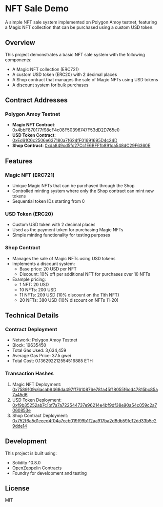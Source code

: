 # NFT Sale Demo

A simple NFT sale system implemented on Polygon Amoy testnet, featuring a Magic NFT collection that can be purchased using a custom USD token.

## Overview

This project demonstrates a basic NFT sale system with the following components:
- A Magic NFT collection (ERC721)
- A custom USD token (ERC20) with 2 decimal places
- A Shop contract that manages the sale of Magic NFTs using USD tokens
- A discount system for bulk purchases

## Contract Addresses

### Polygon Amoy Testnet

- **Magic NFT Contract**: [0x4bbF870177f98cF4c08F50396747F53dD2D765e0](https://amoy.polygonscan.com/address/0x4bbF870177f98cF4c08F50396747F53dD2D765e0)
- **USD Token Contract**: [0xEd61C6c2506e637180a7f624fF01691695D4c24D](https://amoy.polygonscan.com/address/0xEd61C6c2506e637180a7f624fF01691695D4c24D)
- **Shop Contract**: [0xda849cd5fc27Cc1E6BFF1b891ca548dC29F6360E](https://amoy.polygonscan.com/address/0xda849cd5fc27Cc1E6BFF1b891ca548dC29F6360E)

## Features

### Magic NFT (ERC721)
- Unique Magic NFTs that can be purchased through the Shop
- Controlled minting system where only the Shop contract can mint new tokens
- Sequential token IDs starting from 0

### USD Token (ERC20)
- Custom USD token with 2 decimal places
- Used as the payment token for purchasing Magic NFTs
- Simple minting functionality for testing purposes

### Shop Contract
- Manages the sale of Magic NFTs using USD tokens
- Implements a discount system:
  - Base price: 20 USD per NFT
  - Discount: 10% off per additional NFT for purchases over 10 NFTs
- Example pricing:
  - 1 NFT: 20 USD
  - 10 NFTs: 200 USD
  - 11 NFTs: 209 USD (10% discount on the 11th NFT)
  - 20 NFTs: 380 USD (10% discount on NFTs 11-20)

## Technical Details

### Contract Deployment
- Network: Polygon Amoy Testnet
- Block: 19635450
- Total Gas Used: 3,634,459
- Average Gas Price: 37.5 gwei
- Total Cost: 0.136292212554516885 ETH

### Transaction Hashes
1. Magic NFT Deployment: [0x7589109c6acab9468da497ff7610876e781a45f18055f6cd47815bc85a7a45d6](https://amoy.polygonscan.com/tx/0x7589109c6acab9468da497ff7610876e781a45f18055f6cd47815bc85a7a45d6)
2. USD Token Deployment: [0xf9b35252ab7c1bf7a7a722544737e96214e4bf9df38e90a54c059c2a7060853e](https://amoy.polygonscan.com/tx/0xf9b35252ab7c1bf7a7a722544737e96214e4bf9df38e90a54c059c2a7060853e)
3. Shop Contract Deployment: [0x752f6a5d1eeed4f04a7ccb019f99b1f2aa917ba2d8db59fe12dd33b5c29dde14](https://amoy.polygonscan.com/tx/0x752f6a5d1eeed4f04a7ccb019f99b1f2aa917ba2d8db59fe12dd33b5c29dde14)

## Development

This project is built using:
- Solidity ^0.8.0
- OpenZeppelin Contracts
- Foundry for development and testing

## License

MIT